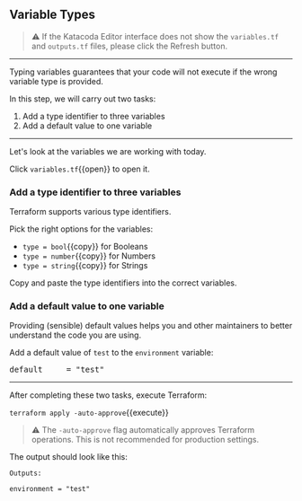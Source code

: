 ## Variable Types

> ⚠️ If the Katacoda Editor interface does not show the `variables.tf` and `outputs.tf` files, please click the <i class="fa fa-sync"></i> Refresh button.

---

Typing variables guarantees that your code will not execute if the wrong variable type is provided.

In this step, we will carry out two tasks:

1. Add a type identifier to three variables
2. Add a default value to one variable

---

Let's look at the variables we are working with today.

Click `variables.tf`{{open}} to open it.

### Add a type identifier to three variables

Terraform supports various type identifiers.

Pick the right options for the variables:

* `type = bool`{{copy}} for Booleans
* `type = number`{{copy}} for Numbers
* `type = string`{{copy}} for Strings

Copy and paste the type identifiers into the correct variables.

### Add a default value to one variable

Providing (sensible) default values helps you and other maintainers to better understand the code you are using.

Add a default value of `test` to the `environment` variable:

<pre class="file" data-target="clipboard">default     = "test"</pre>

---

After completing these two tasks, execute Terraform:

`terraform apply -auto-approve`{{execute}}

> ⚠️ The `-auto-approve` flag automatically approves Terraform operations. This is not recommended for production settings.

The output should look like this:

```text
Outputs:

environment = "test"
```
